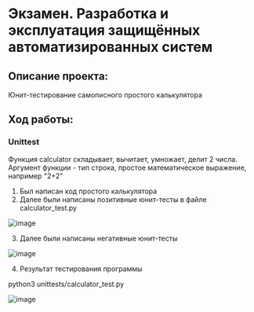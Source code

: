 # Экзамен. Разработка и эксплуатация защищённых автоматизированных систем

## Описание проекта:

Юнит-тестирование самописного простого калькулятора

## Ход работы:

### Unittest
Функция calculator складывает, вычитает, умножает, делит 2 числа. Аргумент функции - тип строка, простое математическое выражение, например "2+2"

1) Был написан код простого калькулятора
2) Далее были написаны позитивные юнит-тесты в файле calculator_test.py

![image](https://user-images.githubusercontent.com/50951863/214799302-59cd8db6-1cf9-42af-a8e4-8a1b56e1efe4.png)

3) Далее были написаны негативные юнит-тесты

![image](https://user-images.githubusercontent.com/50951863/214799423-63bdbfce-efe4-4627-80a6-1e2964c55e08.png)

4) Результат тестирования программы

python3 unittests/calculator_test.py 

![image](https://user-images.githubusercontent.com/50951863/214808719-79e7bcd5-0fc6-44e9-9988-60942c7f3dde.png)



 
